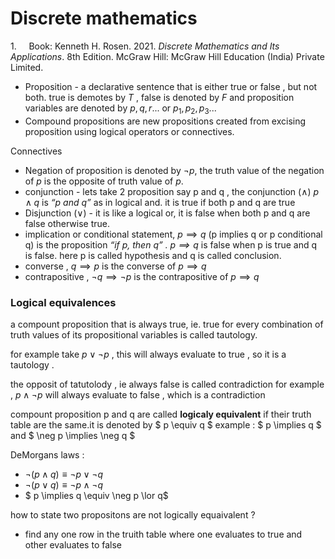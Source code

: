 # Discrete mathematics

1.     Book: Kenneth H. Rosen. 2021. *Discrete Mathematics and Its Applications*. 8th Edition. McGraw Hill: McGraw Hill Education (India) Private Limited.

- Proposition - a declarative sentence that is either true or false , but not both. true is demotes by $T$ , false is denoted by $F$ and proposition variables are denoted by $p,q,r...$ or $p_1,p_2,p_3...$
- Compound propositions are new propositions created from excising proposition using logical operators or connectives.

Connectives

- Negation of proposition is denoted by $\neg p$, the truth value of the negation of $p$ is the opposite of truth value of $p$.
- conjunction - lets take 2 proposition say p and q , the conjunction ($\land$) $p \land q$ is *“p and q”* as in logical and. it is true if both p and q are true
- Disjunction ($\lor$) - it is like a logical or, it is false when both p and q are false otherwise true.
- implication or conditional statement, $p \implies q$  (p implies q or p conditional q) is the proposition *“if p, then q” . $p \implies q$* is false when p is true and q is false. here p is called hypothesis and q is called conclusion.
- converse , $q \implies p$ is the converse of $p \implies q$
- contrapositive , $\neg q \implies \neg p$ is the contrapositive of $p \implies q$

### Logical equivalences

a compount proposition that is always true, ie. true for every combination of truth values of its propositional variables is called tautology.

for example take $p \lor \neg p$ , this will always evaluate to true , so it is a tautology .

the opposit of tatutolody , ie always false is called contradiction
for example , $p \land \neg p$ will always evaluate to false , which is a contradiction

compount proposition p and q are called **logicaly equivalent** if their truth table are the same.it is denoted by $ p \equiv q $
example : $ p \implies q $ and $ \neg p \implies \neg q $

DeMorgans laws :
- $\neg(p \land q) \equiv \neg p \lor \neg q$
- $\neg(p \lor q) \equiv \neg p \land \neg q$
- $ p \implies q \equiv \neg p \lor q$

how to state two propositons are not logically equaivalent ?
- find any one row in the truith table where one evaluates to true and other evaluates to false
